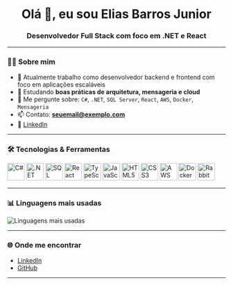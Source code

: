 <h1 align="center">Olá 👋, eu sou Elias Barros Junior</h1>
<h3 align="center">Desenvolvedor Full Stack com foco em .NET e React</h3>

---

### 🧑‍💻 Sobre mim

- 🔭 Atualmente trabalho como desenvolvedor backend e frontend com foco em aplicações escaláveis
- 🌱 Estudando **boas práticas de arquitetura, mensageria e cloud**
- 💬 Me pergunte sobre: `C#`, `.NET`, `SQL Server`, `React`, `AWS`, `Docker`, `Mensageria`
- 📫 Contato: **seuemail@exemplo.com**
- 📄 [LinkedIn](https://www.linkedin.com/in/seu-perfil)

---

### 🛠️ Tecnologias & Ferramentas

<p align="left">
  <img src="https://cdn.jsdelivr.net/gh/devicons/devicon/icons/csharp/csharp-original.svg" width="40" height="40" alt="C#" />
  <img src="https://cdn.jsdelivr.net/gh/devicons/devicon/icons/dotnetcore/dotnetcore-original.svg" width="40" height="40" alt=".NET" />
  <img src="https://cdn.jsdelivr.net/gh/devicons/devicon/icons/sqlserver/sqlserver-plain.svg" width="40" height="40" alt="SQL Server" />
  <img src="https://cdn.jsdelivr.net/gh/devicons/devicon/icons/react/react-original.svg" width="40" height="40" alt="React" />
  <img src="https://cdn.jsdelivr.net/gh/devicons/devicon/icons/typescript/typescript-original.svg" width="40" height="40" alt="TypeScript" />
  <img src="https://cdn.jsdelivr.net/gh/devicons/devicon/icons/javascript/javascript-original.svg" width="40" height="40" alt="JavaScript" />
  <img src="https://cdn.jsdelivr.net/gh/devicons/devicon/icons/html5/html5-original.svg" width="40" height="40" alt="HTML5" />
  <img src="https://cdn.jsdelivr.net/gh/devicons/devicon/icons/css3/css3-original.svg" width="40" height="40" alt="CSS3" />
  <img src="https://cdn.jsdelivr.net/gh/devicons/devicon/icons/amazonwebservices/amazonwebservices-original.svg" width="40" height="40" alt="AWS" />
  <img src="https://cdn.jsdelivr.net/gh/devicons/devicon/icons/docker/docker-original.svg" width="40" height="40" alt="Docker" />
  <img src="https://cdn.jsdelivr.net/gh/devicons/devicon/icons/rabbitmq/rabbitmq-original.svg" width="40" height="40" alt="RabbitMQ" />
</p>

---

### 📊 Linguagens mais usadas

<p align="left">
  <img src="https://github-readme-stats.vercel.app/api/top-langs/?username=SeuUsuario&layout=compact&theme=dracula" alt="Linguagens mais usadas" />
</p>

---

### 🌐 Onde me encontrar

- [LinkedIn](https://www.linkedin.com/in/seu-perfil)
- [GitHub](https://github.com/SeuUsuario)

---
